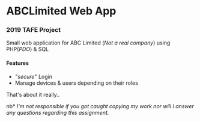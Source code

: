 # ABCLimited Web App
### **2019 TAFE Project**
Small web application for ABC Limited (*Not a real company*) using PHP(*PDO*) & SQL

#### Features
* "*secure*" Login
* Manage devices & users depending on their roles

That's about it really..

nb\*
*I'm not responsible if you got caught copying my work nor will I answer any questions regarding this assignment.*
